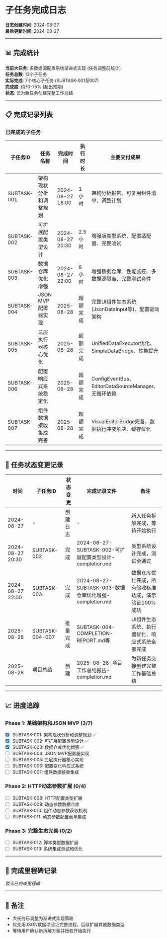 # 子任务完成日志

**日志创建时间**: 2024-08-27  
**最后更新时间**: 2024-08-27

---

## 📊 完成统计

**当前大任务**: 多数据源配置系统渐进式实现 (任务调整前统计)  
**任务总数**: 13个子任务  
**实际完成**: 7个核心子任务 (SUBTASK-001至007)  
**完成度**: 约70-75% (超出预期)  
**状态**: 已为新任务创建完整工作总结

---

## 📋 完成记录列表

### 已完成的子任务

| 子任务ID | 任务名称 | 完成时间 | 执行时长 | 主要交付成果 |
|----------|----------|----------|----------|-------------|
| SUBTASK-001 | 架构现状分析和调整规划 | 2024-08-27 18:00 | 1小时 | 架构分析报告、可复用组件清单、调整计划 |
| SUBTASK-002 | 可扩展配置类型设计 | 2024-08-27 20:30 | 2.5小时 | 增强版类型系统、配置适配器、完整测试 |
| SUBTASK-003 | 数据仓库优化增强 | 2024-08-27 22:00 | 8小时 | 增强数据仓库、性能监控、多数据源隔离、完整测试套件 |
| SUBTASK-004 | JSON MVP配置器实现 | 2025-08-28 | 超额完成 | 完整UI组件生态系统(JsonDataInput等)、配置驱动架构 |
| SUBTASK-005 | 三层执行器核心优化 | 2025-08-28 | 超额完成 | UnifiedDataExecutor优化、SimpleDataBridge、性能提升 |
| SUBTASK-006 | 配置响应式系统稳定化 | 2025-08-28 | 超额完成 | ConfigEventBus、EditorDataSourceManager、无循环依赖 |
| SUBTASK-007 | 组件数据接收集成完善 | 2025-08-28 | 超额完成 | VisualEditorBridge完善、数据执行冲突解决、缓存优化 |

---

## 🔄 任务状态变更记录

| 时间 | 子任务ID | 状态变更 | 完成记录文件 | 备注 |
|------|----------|----------|---------------|------|
| 2024-08-27 | - | 创建日志 | - | 新大任务拆解完成，等待开始执行 |
| 2024-08-27 20:30 | SUBTASK-002 | 完成 | 2024-08-27-SUBTASK-002-可扩展配置类型设计-completion.md | 类型系统设计完成，测试全通过 |
| 2024-08-27 22:00 | SUBTASK-003 | 完成 | 2024-08-27-SUBTASK-003-数据仓库优化增强-completion.md | 数据仓库优化完成，所有验收标准达成，演示验证100%成功 |
| 2025-08-28 | SUBTASK-004-007 | 批量完成 | SUBTASK-004-COMPLETION-REPORT.md等 | UI组件生态系统、执行器优化、响应式系统全部完成 |
| 2025-08-28 | 项目总结 | 创建 | 2025-08-28-项目工作总结报告-completion.md | 为新任务交接创建完整工作基础总结 |

---

## 📈 进度追踪

### Phase 1: 基础架构和JSON MVP (3/7)
- [x] SUBTASK-001: 架构现状分析和调整规划 ✅
- [x] SUBTASK-002: 可扩展配置类型设计 ✅  
- [x] SUBTASK-003: 数据仓库优化增强 ✅
- [ ] SUBTASK-004: JSON MVP配置器实现
- [ ] SUBTASK-005: 三层执行器核心实现
- [ ] SUBTASK-006: 配置变化响应式系统
- [ ] SUBTASK-007: 组件数据接收集成

### Phase 2: HTTP动态参数扩展 (0/4)
- [ ] SUBTASK-008: HTTP配置类型扩展
- [ ] SUBTASK-009: 动态参数数据仓库
- [ ] SUBTASK-010: 组件动态参数获取机制
- [ ] SUBTASK-011: 动态参数配置表单集成

### Phase 3: 完整生态完善 (0/2)
- [ ] SUBTASK-012: 脚本类型数据扩展
- [ ] SUBTASK-013: 系统集成测试和优化

---

## 🎯 完成里程碑记录

*暂无已完成里程碑*

---

## 📝 备注

- 大任务已调整为渐进式实现策略
- 优先用JSON数据项验证完整流程，后续扩展其他数据类型
- 等待用户确认新拆解方案并授权开始执行